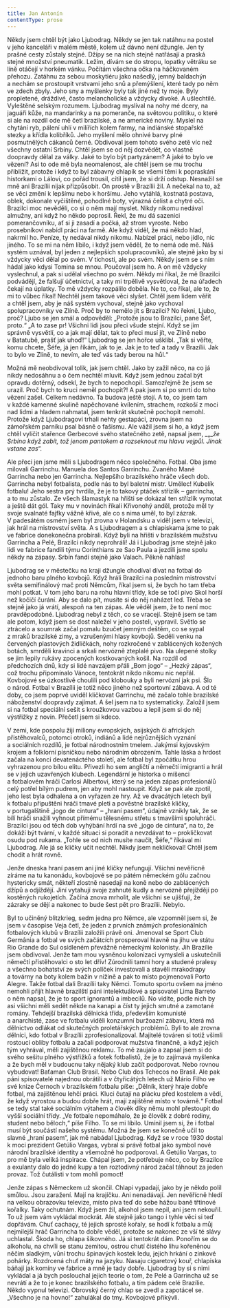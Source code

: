 ```yaml
---
title: Jan Antonín
contentType: prose
---
```


Někdy jsem chtěl být jako Ljubodrag. Někdy se jen tak natáhnu na postel v jeho kanceláři v malém městě, kolem už dávno není džungle. Jen ty prašné cesty zůstaly stejné. Džípy se na nich stejně natřásají a praská stejné množství pneumatik. Ležím, dívám se do stropu, lopatky větráku se líně otáčejí v horkém vánku. Počítám všechna očka na háčkovaném přehozu. Zatáhnu za sebou moskytiéru jako našedlý, jemný baldachýn a nechám se prostoupit vrstvami jeho snů a přemýšlení, které tady po něm ve zdech zbyly. Jeho sny a myšlenky byly tak jiné než ty moje. Byly propletené, dráždivé, často melancholické a vždycky divoké. A ušlechtilé. Vyleštěné selským rozumem. Ljubodrag myslíval na nohy mé dcery, na jaguáři kůže, na mandarinky a na pomeranče, na světovou politiku, o které si ale na rozdíl ode mě četl brazilské, a ne americké noviny. Myslel na chytání ryb, pálení uhlí v milířích kolem farmy, na indiánské stopařské stezky a křídla kolibříků. Jeho myšlení mělo ohnivé barvy plné posmutnělých cákanců černé. Obdivoval jsem tohoto svého zetě víc než všechny ostatní Srbíny. Chtěl jsem se od něj dozvědět, co vlastně doopravdy dělal za války. Jaké to bylo být partyzánem? A jaké to bylo ve vězení? Asi to ode mě byla neomalenost, ale chtěl jsem se mu trochu přiblížit, protože i když to byl zábavný chlapík se všemi těmi k popraskání historkami o Lálovi, co pořád trousil, cítil jsem, že si drží odstup. Nesnažil se mně ani Brazílii nijak přizpůsobit. On prostě v Brazílii žil. A nečekal na to, až se věci změní k lepšímu nebo k horšímu. Jeho vytáhlá, kostnatá postava, oblek, dokonale vyčištěné, pohodlné boty, výrazná čelist a chytré oči. Brazilci moc nevěděli, co si o něm mají myslet. Nikdy nikomu nedával almužny, ani když ho někdo poprosil. Řekl, že mu dá sazenici pomerančovníku, ať si ji zasadí a počká, až strom vyroste. Nebo prosebníkovi nabídl práci na farmě. Ale když viděl, že má někdo hlad, nakrmil ho. Peníze, ty nedával nikdy nikomu. Nabízel práci, nebo jídlo, nic jiného. To se mi na něm líbilo, i když jsem věděl, že to nemá ode mě. Náš systém uznával, byl jeden z nejlepších spolupracovníků, ale stejně jako by si vždycky věci dělal po svém. V tichosti, ale po svém. Někdy jsem se s ním hádal jako kdysi Tomina se mnou. Poučoval jsem ho. A on mě vždycky vyslechnul, a pak si udělal všechno po svém. Někdy mi říkal, že mě Brazilci podvádějí, že falšují účetnictví, a taky mi trpělivě vysvětloval, že na úřadech čekají na úplatky. To mě vždycky rozpálilo doběla. Ne to, co říkal, ale to, že mi to vůbec říkal! Nechtěl jsem takové věci slyšet. Chtěl jsem lidem věřit a chtěl jsem, aby je náš systém vychoval, stejně jako vychoval spolupracovníky ve Zlíně. Proč by to nemělo jít s Brazilci? No řekni, Ljubo, proč? Ljubo se jen smál a odpověděl: „Protože jsou to Brazilci, pane Šéf, proto.“ „A to zase pr! Všichni lidi jsou přeci všude stejní. Když se jim správně vysvětlí, co a jak mají dělat, tak to přeci musí jít, ve Zlíně nebo v Batatubě, prašť jak uhoď!“ Ljubodrag se jen hořce ušklíbl. „Tak si věřte, komu chcete, Šéfe, já jen říkám, jak to je. Jak je to teď a tady v Brazílii. Jak to bylo ve Zlíně, to nevím, ale teď vás tady berou na hůl.“

Možná mě neobdivoval tolik, jak jsem chtěl. Jako by zažil něco, na co já nikdy nedosáhnu a o čem nechtěl mluvit. Když jsem jednou začal být opravdu dotěrný, odsekl, že bych to nepochopil. Samozřejmě že jsem se urazil. Proč bych to kruci neměl pochopit?! A pak jsem si po smrti do toho vězení zašel. Celkem nedávno. Ta budova ještě stojí. A to, co jsem tam v každé kamenné skulině napěchované kvílením, strachem, rozkoší z moci nad lidmi a hladem nahmatal, jsem tenkrát skutečně pochopit nemohl. Protože když Ljubodragovi trhali nehty gestapáci, zrovna jsem na zámořském parníku psal básně o fašismu. Ale vážil jsem si ho, a když jsem chtěl vylíčit stařence Gerbecové svého statečného zetě, napsal jsem, _„__že Srbína když zabít, tož jenom pantokem a rozseknout mu hlavu vejpůl. Jinak vstane zas“._

Ale přeci jen jsme měli s Ljubodragem něco společného. Fotbal. Oba jsme milovali Garrinchu. Manuela dos Santos Garrinchu. Zvaného Mané Garrincha nebo jen Garrincha. Nejlepšího brazilského hráče všech dob. Garrincha nebyl fotbalista, podle nás to byl baletní mistr. Umělec! Kubelík fotbalu! Jeho sestra prý tvrdila, že je to takový ptáček střízlík – garrincha, a to mu zůstalo. Ze všech šlamastyk na hřišti se dokázal ten střízlík vymotat a ještě dát gól. Taky mu v novinách říkali Křivonohý anděl, protože měl ty svoje svalnaté fajfky vážně křivé, ale co s nima uměl, to byl zázrak. V padesátém osmém jsem byl zrovna v Holandsku a viděl jsem v televizi, jak hrál na mistrovství světa. A s Ljubodragem a s chlapiskama jsme to pak ve fabrice donekonečna probírali. Když byli na hřišti v brazilském mužstvu Garrincha a Pelé, Brazilci nikdy neprohráli! Já i Ljubodrag jsme stejně jako lidi ve fabrice fandili týmu Corinthians ze Sao Paula a jezdili jsme spolu někdy na zápasy. Srbín fandí stejně jako Valach. Pěkně nahlas!

Ljubodrag se v městečku na kraji džungle chodíval dívat na fotbal do jednoho baru plného kovbojů. Když hráli Brazilci na posledním mistrovství světa semifinálový mač proti Němcům, říkal jsem si, že bych ho tam třeba mohl potkat. V tom jeho baru na rohu hlavní třídy, kde se točí pivo Skol horší než kočičí čurání. Aby se dalo pít, musíte si do něj naházet led. Třeba se stejně jako já vrátí, alespoň na ten zápas. Ale věděl jsem, že to není moc pravděpodobné. Ljubodrag nebyl z těch, co se vracejí. Stejně jsem se tam ale potom, když jsem se dost naležel v jeho posteli, vypravil. Světlo se ztrácelo a soumrak začal pomalu bzučet jemným deštěm, co se sypal z mraků brazilské zimy, a vzrušenými hlasy kovbojů. Seděli venku na červených plastových židličkách, nohy rozkročené v zablácených kožených botách, smrděli kravinci a srkali nervózně zteplalé pivo. Na ulepené stolky se jim lepily rukávy zpocených kostkovaných košil. Na rozdíl od předchozích dnů, kdy si lidé navzájem přáli „Bom jogo“ – „Hezký zápas“, což trochu připomínalo Vánoce, tentokrát nikdo nikomu nic nepřál. Kovbojové se úzkostlivě choulili pod klobouky a byli nervózní jak psi. Šlo o národ. Fotbal v Brazílii je totiž něco jiného než sportovní zábava. A od té doby, co jsem poprvé uviděl kličkovat Garrinchu, mě začalo tohle brazilské náboženství doopravdy zajímat. A šel jsem na to systematicky. Založil jsem si na fotbal speciální sešit s kroužkovou vazbou a lepil jsem si do něj výstřižky z novin. Přečetl jsem si kdeco.

V zemi, kde pospolu žijí miliony evropských, asijských či afrických přistěhovalců, potomci otroků, indiánů a lidé nejrůznějších vyznání a sociálních rozdílů, je fotbal národnostním tmelem. Jakýmsi kyjovským krojem a folklorní písničkou nebo národním obrozením. Tahle láska a hrdost začala na konci devatenáctého století, ale fotbal byl zpočátku hrou vyhrazenou pro bílou elitu. Přivezli ho sem angličtí a němečtí imigranti a hrál se v jejich uzavřených klubech. Legendární je historka o míšenci a fotbalovém hráči Carlosi Albertovi, který se na jeden zápas profesionálů celý potřel bílým pudrem, jen aby mohl nastoupit. Když se pak ale zpotil, jeho lest byla odhalena a on vyřazen ze hry. Až ve dvacátých letech byli k fotbalu připuštěni hráči tmavé pleti a pověstné brazilské kličky, v portugalštině „jogo de cintura“ – „hraní pasem“, údajně vznikly tak, že se bílí hráči snažili vyhnout přímému tělesnému střetu s tmavšími spoluhráči. Brazilci jsou od těch dob vyhýbání hrdí na své „jogo de cintura“, na to, že dokáží být tvární, v každé situaci si poradit a nevzdávat to – prokličkovat osudu pod rukama. „Tohle se od nich musíte naučit, Šéfe,“ říkával mi Ljubodrag. Ale já se kličky učit nechtěl. Nikdy jsem nekličkoval! Chtěl jsem chodit a hrát rovně.

Jenže dneska hraní pasem ani jiné kličky nefungují. Všichni nevěřícně zíráme na tu kanonádu, kovbojové se po pátém německém gólu začnou hystericky smát, někteří zlostně nasedají na koně nebo do zablácených džípů a odjíždějí. Jiní vytahují svoje zahnuté kudly a nervózně přejíždějí po kostěných rukojetích. Začíná znova mrholit, ale všichni se ujišťují, že zázraky se dějí a nakonec to bude šest pět pro Brazílii. Nebylo.

Byl to učiněný blitzkrieg, sedm jedna pro Němce, ale vzpomněl jsem si, že jsem v časopise Veja četl, že jeden z prvních známých profesionálních fotbalových klubů v Brazílii založili právě oni. Jmenoval se Sport Club Germânia a fotbal ve svých začátcích prosperoval hlavně na jihu ve státu Rio Grande do Sul osídleném převážně německými kolonisty. Jih Brazílie jsem obdivoval. Jenže tam mou vysněnou kolonizaci vymysleli a uskutečnili němečtí přistěhovalci o sto let dřív! Zúrodnili tamní hory a studené pralesy a všechno bohatství ze svých políček investovali a stavěli mrakodrapy a továrny na boty kolem bažin v nížině a pak to místo pojmenovali Porto Alegre. Takže fotbal dali Brazílii taky Němci. Tomuto sportu ovšem na jméno nemohli přijít hlavně brazilští páni intelektuálové a spisovatel Lima Barreto o něm napsal, že je to sport ignorantů a imbecilů. No vidíte, podle nich by asi všichni měli sedět někde na kanapi a číst ty jejich smutné a zamotané romány. Tehdejší brazilská dělnická třída, především komunisté a anarchisté, zase ve fotbalu viděli konzumní buržoazní zábavu, která má dělnictvo odlákat od skutečných proletářských problémů. Byli to ale zrovna dělníci, kdo fotbal v Brazílii zprofesionalizoval. Majitelé továren si totiž všimli rostoucí obliby fotbalu a začali podporovat mužstva finančně, a když jejich tým vyhrával, měli zajištěnou reklamu. To mě zaujalo a zapsal jsem si do svého sešitu plného výstřižků a fotek fotbalistů, že je to zajímavá myšlenka a že bych měl v budoucnu taky nějaký klub začít podporovat. Nebo rovnou vybudovat! Baťaman Club Brasil. Nebo Club dos Tchecos no Brasil. Ale pak páni spisovatelé najednou obrátili a v čtyřicátých letech už Mário Filho ve své knize Černoch v brazilském fotbalu píše: „Dělník, který hraje dobře fotbal, má zajištěnou lehčí práci. Kluci čutají na plácku před kostelem a vědí, že když vyrostou a budou dobře hrát, mají zajištěné místo v továrně.“ Fotbal se tedy stal také sociálním výtahem a člověk díky němu mohl přestoupit do vyšší sociální třídy. „Ve fotbale nepomáhalo, že je člověk z dobré rodiny, student nebo běloch,“ píše Filho. To se mi líbilo. Umínil jsem si, že i fotbal musí být součástí našeho systému. Možná že jsem se konečně učil to slavné „hraní pasem“, jak mě nabádal Ljubodrag. Když se v roce 1930 dostal k moci prezident Getúlio Vargas, vybral si právě fotbal jako symbol nové národní brazilské identity a všemožně ho podporoval. A Getúlio Vargas, to pro mě byla veliká inspirace. Chápal jsem, že potřebuje něco, co by Brazilce a exulanty dalo do jedné kupy a ten roztodivný národ začal táhnout za jeden provaz. Tož čutálisti v tom mohli pomoct!

Jenže zápas s Německem už skončil. Chlapi vypadají, jako by je někdo polil smůlou. Jsou zaražení. Mají na krajíčku. Ani nenadávají. Jen nevěřícně hledí na velkou obrazovku televize, místo piva teď do sebe hážou baně třtinové kořalky. Taky ochutnám. Když jsem žil, alkohol jsem nepil, ani jsem nekouřil. To už jsem vám vykládal mockrát. Ale stejně jako tango i tyhle věci si teď dopřávám. Chuť cachaçy, té jejich sprosté kořaly, se hodí k fotbalu a můj nejmilejší hráč Garrincha to dobře věděl, protože se nakonec ze vší té slávy uchlastal. Škoda ho, chlapa šikovného. Já si tentokrát dám. Ponořím se do alkoholu, na chvíli se stanu zemitou, ostrou chutí čistého lihu kořeněnou něčím sladkým, vůní trochu špinavých kostek ledu, jejich hrkání o zinkové pohárky. Rozdrcená chuť máty na jazyku. Nasaju cigaretový kouř, chlapiska báňají jak komíny ve fabrice a mně je tady dobře. Ljubodrag by si s nimi vykládal a já bych poslouchal jejich teorie o tom, že Pelé a Garrincha už se nevrátí a že to je konec brazilského fotbalu, a tím pádem celé Brazílie. Někdo vypnul televizi. Obrovský černý chlap se zvedl a zapotácel se. „Všechno je na hovno!“ zahulákal do tmy. Kovbojové přikývli.
